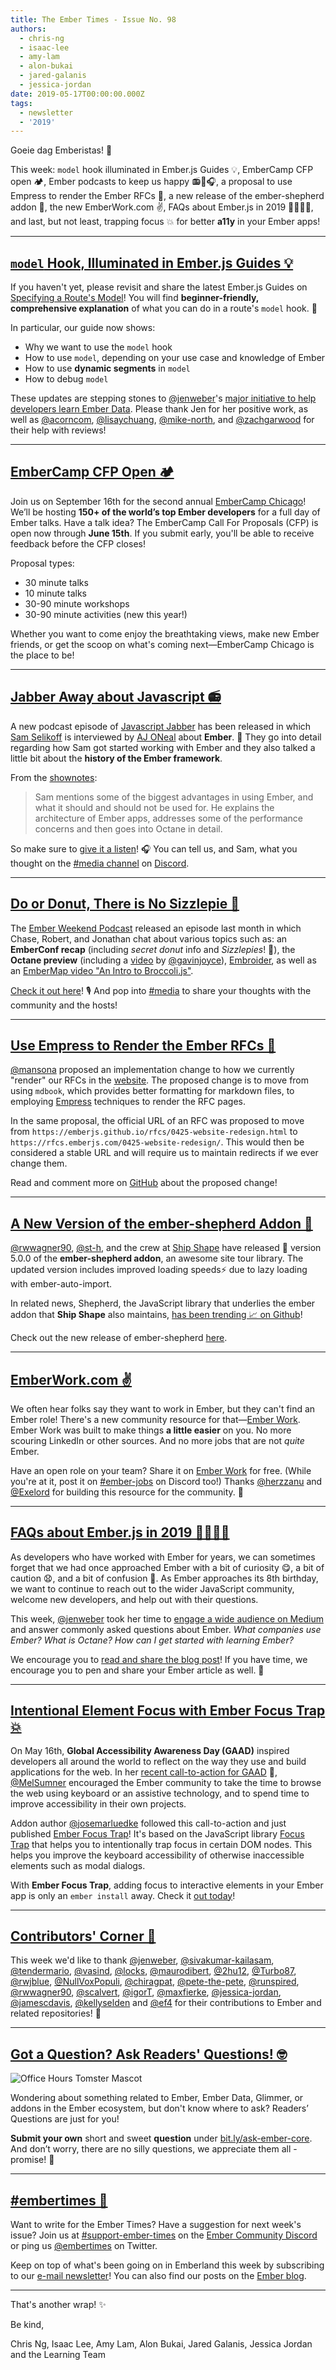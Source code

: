 ```yaml
---
title: The Ember Times - Issue No. 98
authors:
  - chris-ng
  - isaac-lee
  - amy-lam
  - alon-bukai
  - jared-galanis
  - jessica-jordan
date: 2019-05-17T00:00:00.000Z
tags:
  - newsletter
  - '2019'
---
```



Goeie dag Emberistas! 🐹

<!--alex ignore king-queen-->
This week:
`model` hook illuminated in Ember.js Guides 💡,
EmberCamp CFP open 🏕,
Ember podcasts to keep us happy 📻🍩🎧,
a proposal to use Empress to render the Ember RFCs 📃,
a new release of the ember-shepherd addon 🚢,
the new EmberWork.com ✌️,
FAQs about Ember.js in 2019 🙋‍♀️🙋‍♂️, and last, but not least,
trapping focus 💥 for better **a11y** in your Ember apps!

<!-- READMORE -->

---

## [`model` Hook, Illuminated in Ember.js Guides 💡](https://guides.emberjs.com/release/routing/specifying-a-routes-model/)

If you haven't yet, please revisit and share the latest Ember.js Guides on [Specifying a Route's Model](https://guides.emberjs.com/release/routing/specifying-a-routes-model/)! You will find **beginner-friendly, comprehensive explanation** of what you can do in a route's `model` hook. 💖

In particular, our guide now shows:

- Why we want to use the `model` hook
- How to use `model`, depending on your use case and knowledge of Ember
- How to use **dynamic segments** in `model`
- How to debug `model`

These updates are stepping stones to [@jenweber](https://github.com/jenweber)'s [major initiative to help developers learn Ember Data](https://github.com/ember-learn/guides-source/issues/20). Please thank Jen for her positive work, as well as [@acorncom](https://github.com/acorncom), [@lisaychuang](https://github.com/lisaychuang), [@mike-north](https://github.com/mike-north), and [@zachgarwood](https://github.com/zachgarwood) for their help with reviews!

---

## [EmberCamp CFP Open 🏕](http://embercamp.com/)

Join us on September 16th for the second annual [EmberCamp Chicago](http://embercamp.com/)! We’ll be hosting **150+ of the world’s top Ember developers** for a full day of Ember talks. Have a talk idea? The EmberCamp Call For Proposals (CFP) is open now through **June 15th**. If you submit early, you'll be able to receive feedback before the CFP closes!

Proposal types:

- 30 minute talks
- 10 minute talks
- 30-90 minute workshops
- 30-90 minute activities (new this year!)

Whether you want to come enjoy the breathtaking views, make new Ember friends, or get the scoop on what's coming next—EmberCamp Chicago is the place to be!

---

## [Jabber Away about Javascript 📻](https://twitter.com/samselikoff/status/1128351412881063937)

A new podcast episode of [Javascript Jabber](https://twitter.com/JSJabber) has been released in which [Sam Selikoff](https://twitter.com/samselikoff) is interviewed by [AJ ONeal](https://twitter.com/solderjs) about **Ember**. 🐹 They go into detail regarding how Sam got started working with Ember and they also talked a little bit about the **history of the Ember framework**.

From the [shownotes](https://devchat.tv/js-jabber/jsj-364-ember-octane-with-sam-selikoff/):

> Sam mentions some of the biggest advantages in using Ember, and what it should and should not be used for. He explains the architecture of Ember apps, addresses some of the performance concerns and then goes into Octane in detail.

So make sure to [give it a listen](https://devchat.tv/js-jabber/jsj-364-ember-octane-with-sam-selikoff/)! 🎧 You can tell us, and Sam, what you thought on the [#media channel](https://discordapp.com/channels/480462759797063690/486955806588403773/) on [Discord](https://discordapp.com/invite/zT3asNS).

---

## [Do or Donut, There is No Sizzlepie 🍩](https://twitter.com/emberweekend/status/1116022639015940096)

The [Ember Weekend Podcast](https://twitter.com/emberweekend) released an episode last month in which Chase, Robert, and Jonathan chat about various topics such as: an **EmberConf recap** (including *secret donut* info and *Sizzlepies*! 🥧), the **Octane preview** (including a [video](https://www.youtube.com/watch?v=BV09blWlc64) by [@gavinjoyce](https://twitter.com/gavinjoyce)), [Embroider](https://github.com/embroider-build/embroider), as well as an [EmberMap video "An Intro to Broccoli.js"](https://embermap.com/topics/intro-to-broccoli).

<!--alex ignore dad-mom hostesses-hosts-->
[Check it out here](https://emberweekend.com/episodes/do-or-donut)! 🎙 And pop into [#media](https://discordapp.com/channels/480462759797063690/486955806588403773/) to share your thoughts with the community and the hosts!

---

<!--alex ignore king-queen-->
## [Use Empress to Render the Ember RFCs 📃](https://github.com/emberjs/rfcs/pull/489)

<!--alex ignore king-queen-->
[@mansona](https://github.com/mansona) proposed an implementation change to how we currently "render" our RFCs in the [website](https://emberjs.github.io/rfcs/). The proposed change is to move from using `mdbook`, which provides better formatting for markdown files, to employing [Empress](https://github.com/empress) techniques to render the RFC pages.

In the same proposal, the official URL of an RFC was proposed to move from `https://emberjs.github.io/rfcs/0425-website-redesign.html` to `https://rfcs.emberjs.com/0425-website-redesign/`. This would then be considered a stable URL and will require us to maintain redirects if we ever change them.

Read and comment more on [GitHub](https://github.com/emberjs/rfcs/pull/489) about the proposed change!

---

## [A New Version of the ember-shepherd Addon 🚀](https://twitter.com/shipshapecode/status/1124490696843583490)

[@rwwagner90](https://github.com/rwwagner90), [@st-h](https://github.com/st-h), and the crew at [Ship Shape](https://github.com/shipshapecode) have released 🚢 version 5.0.0 of the **ember-shepherd addon**, an awesome site tour library. The updated version includes improved loading speeds⚡️ due to lazy loading with ember-auto-import.

In related news, Shepherd, the JavaScript library that underlies the ember addon that **Ship Shape** also maintains, [has been trending 📈 on Github](https://twitter.com/shipshapecode/status/1122673639932014593)!

Check out the new release of ember-shepherd [here](https://github.com/shipshapecode/ember-shepherd).

---

## [EmberWork.com ✌️](https://emberwork.com/)

We often hear folks say they want to work in Ember, but they can't find an Ember role! There's a new community resource for that—[Ember Work](https://emberwork.com/). Ember Work was built to make things **a little easier** on you. No more scouring LinkedIn or other sources. And no more jobs that are not *quite* Ember.

Have an open role on your team? Share it on [Ember Work](https://emberwork.com/) for free. (While you're at it, post it on [#ember-jobs](https://discordapp.com/channels/480462759797063690/480523148102467623) on Discord too!) Thanks [@herzzanu](https://github.com/herzzanu) and [@Exelord](https://github.com/Exelord) for building this resource for the community. 💼

---

## [FAQs about Ember.js in 2019 🙋‍♀️🙋‍♂️](https://medium.com/ember-ish/faqs-about-ember-js-in-2019-64efabbf84e6)

As developers who have worked with Ember for years, we can sometimes forget that we had once approached Ember with a bit of curiosity 😋, a bit of caution 😧, and a bit of confusion 🤕. As Ember approaches its 8th birthday, we want to continue to reach out to the wider JavaScript community, welcome new developers, and help out with their questions.

This week, [@jenweber](https://github.com/jenweber) took her time to [engage a wide audience on Medium](https://medium.com/ember-ish/faqs-about-ember-js-in-2019-64efabbf84e6) and answer commonly asked questions about Ember. *What companies use Ember? What is Octane? How can I get started with learning Ember?*

We encourage you to [read and share the blog post](https://medium.com/ember-ish/faqs-about-ember-js-in-2019-64efabbf84e6)! If you have time, we encourage you to pen and share your Ember article as well. 🙏

---

## [Intentional Element Focus with Ember Focus Trap 💥](https://twitter.com/josemarluedke/status/1127967059415953408)

On May 16th, **Global Accessibility Awareness Day (GAAD)** inspired developers all around the world to reflect on the way they use and build applications for the web. In her [recent call-to-action for GAAD](https://blog.emberjs.com/2019/05/13/global-accessibility-awareness-day.html) 📣, [@MelSumner](https://github.com/MelSumner) encouraged the Ember community to take the time to browse the web using keyboard or an assistive technology, and to spend time to improve accessibility in their own projects.

Addon author [@josemarluedke](https://github.com/josemarluedke) followed this call-to-action and just published [Ember Focus Trap](https://github.com/josemarluedke/ember-focus-trap)! It's based on the JavaScript library [Focus Trap](https://github.com/davidtheclark/focus-trap) that helps you to intentionally trap focus in certain DOM nodes. This helps you improve the keyboard accessibility of otherwise inaccessible elements such as modal dialogs.

With **Ember Focus Trap**, adding focus to interactive elements in your Ember app is only an `ember install` away. Check it [out today](https://josemarluedke.github.io/ember-focus-trap/)!

---

## [Contributors' Corner 👏](https://guides.emberjs.com/release/contributing/repositories/)

<p>This week we'd like to thank <a href="https://github.com/jenweber" target="gh-user">@jenweber</a>, <a href="https://github.com/sivakumar-kailasam" target="gh-user">@sivakumar-kailasam</a>, <a href="https://github.com/tendermario" target="gh-user">@tendermario</a>, <a href="https://github.com/vasind" target="gh-user">@vasind</a>, <a href="https://github.com/locks" target="gh-user">@locks</a>, <a href="https://github.com/maurodibert" target="gh-user">@maurodibert</a>, <a href="https://github.com/2hu12" target="gh-user">@2hu12</a>, <a href="https://github.com/Turbo87" target="gh-user">@Turbo87</a>, <a href="https://github.com/rwjblue" target="gh-user">@rwjblue</a>, <a href="https://github.com/NullVoxPopuli" target="gh-user">@NullVoxPopuli</a>, <a href="https://github.com/chiragpat" target="gh-user">@chiragpat</a>, <a href="https://github.com/pete-the-pete" target="gh-user">@pete-the-pete</a>, <a href="https://github.com/runspired" target="gh-user">@runspired</a>, <a href="https://github.com/rwwagner90" target="gh-user">@rwwagner90</a>, <a href="https://github.com/scalvert" target="gh-user">@scalvert</a>, <a href="https://github.com/igorT" target="gh-user">@igorT</a>, <a href="https://github.com/maxfierke" target="gh-user">@maxfierke</a>, <a href="https://github.com/jessica-jordan" target="gh-user">@jessica-jordan</a>, <a href="https://github.com/jamescdavis" target="gh-user">@jamescdavis</a>, <a href="https://github.com/kellyselden" target="gh-user">@kellyselden</a> and <a href="https://github.com/ef4" target="gh-user">@ef4</a>  for their contributions to Ember and related repositories! 💖</p>

---

## [Got a Question? Ask Readers' Questions! 🤓](https://docs.google.com/forms/d/e/1FAIpQLScqu7Lw_9cIkRtAiXKitgkAo4xX_pV1pdCfMJgIr6Py1V-9Og/viewform)

<div class="blog-row">
  <img class="float-right small transparent padded" alt="Office Hours Tomster Mascot" title="Readers' Questions" src="/images/tomsters/officehours.png" />

  <p>Wondering about something related to Ember, Ember Data, Glimmer, or addons in the Ember ecosystem, but don't know where to ask? Readers’ Questions are just for you!</p>

<p><strong>Submit your own</strong> short and sweet <strong>question</strong> under <a href="https://bit.ly/ask-ember-core" target="rq">bit.ly/ask-ember-core</a>. And don’t worry, there are no silly questions, we appreciate them all - promise! 🤞</p>

</div>

---

## [#embertimes 📰](https://blog.emberjs.com/tags/newsletter.html)

Want to write for the Ember Times? Have a suggestion for next week's issue? Join us at [#support-ember-times](https://discordapp.com/channels/480462759797063690/485450546887786506) on the [Ember Community Discord](https://discordapp.com/invite/zT3asNS) or ping us [@embertimes](https://twitter.com/embertimes) on Twitter.

Keep on top of what's been going on in Emberland this week by subscribing to our [e-mail newsletter](https://the-emberjs-times.ongoodbits.com/)! You can also find our posts on the [Ember blog](https://emberjs.com/blog/tags/newsletter.html).

---

That's another wrap! ✨

Be kind,

Chris Ng, Isaac Lee, Amy Lam, Alon Bukai, Jared Galanis, Jessica Jordan and the Learning Team
